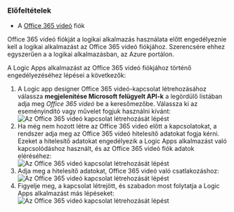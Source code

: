 ### <a name="prerequisites"></a>Előfeltételek
* A [Office 365 videó](https://support.office.com/article/Meet-Office-365-Video-ca1cc1a9-a615-46e1-b6a3-40dbd99939a6) fiók  

Office 365 videó fiókját a logikai alkalmazás használata előtt engedélyeznie kell a logikai alkalmazást az Office 365 videó fiókjához. Szerencsére ehhez egyszerűen a a logikai alkalmazásban, az Azure portálon.  

A Logic Apps alkalmazást az Office 365 videó fiókjához történő engedélyezéséhez lépései a következők:  

1. A Logic app designer Office 365 videó-kapcsolat létrehozásához válassza **megjelenítése Microsoft felügyelt API-k** a legördülő listában adja meg *Office 365 videó* be a keresőmezőbe. Válassza ki az eseményindító vagy művelet fogjuk használni kívánt:  
   ![Az Office 365 videó kapcsolat létrehozását lépést](./media/connectors-create-api-office365video/office365video-1.png)  
2. Ha még nem hozott létre az Office 365 videó előtt a kapcsolatokat, a rendszer adja meg az Office 365 videó hitelesítő adatokat fogja kérni. Ezeket a hitelesítő adatokat engedélyezik a Logic Apps alkalmazást való kapcsolódáshoz használt, és az Office 365 videó fiók adatok eléréséhez:  
   ![Az Office 365 videó kapcsolat létrehozását lépést](./media/connectors-create-api-office365video/office365video-2.png)  
3. Adja meg a hitelesítő adatokat, Office 365 videó való csatlakozáshoz:  
   ![Az Office 365 videó kapcsolat létrehozását lépést](./media/connectors-create-api-office365video/office365video-3.png)  
4. Figyelje meg, a kapcsolat létrejött, és szabadon most folytatja a Logic Apps alkalmazást más lépéseket:  
   ![Az Office 365 videó kapcsolat létrehozását lépést](./media/connectors-create-api-office365video/office365video-4.png)  

